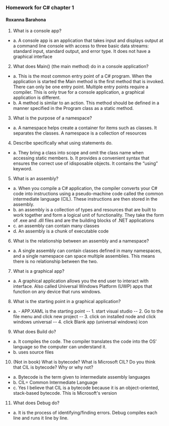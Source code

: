 

### Homework for C# chapter 1
#### Roxanna Barahona


1. What is a console app?

- a. A console app is an application that takes input and displays output at a command line console with access to three basic data streams: standard input, standard output, and error type. It does not have a graphical interface

2. What does Main() (the main method) do in a console application?
- a. This is the most common entry point of a C# program. When the application is started the Main method is the first method that is invoked. There can only be one entry point. Multiple entry points require a compiler. This is only true for a console application, a graphical application is different.
- b. A method is similar to an action. This method should be defined in a manner specified in the Program class as a static method.

3. What is the purpose of a namespace?
- a. A namespace helps create a container for items such as classes. It separates the classes. A namespace is a collection of resources

4. Describe specifically what using statements do.
- a. They bring a class into scope and omit the class name when accessing static members.
b. It provides a convenient syntax that ensures the correct use of idisposable objects. It contains the “using” keyword.

5. What is an assembly?
- a. When you compile a C# application, the compiler converts your C# code into instructions using a pseudo-machine code called the common intermediate language (CIL). These instructions are then stored in the assembly.
- b. an assembly is a collection of types and resources that are built to work together and form a logical unit of functionality. They take the form of .exe and .dll files and are the building blocks of .NET applications
- c. an assembly can contain many classes
- d. An assembly is a chunk of executable code

6. What is the relationship between an assembly and a namespace?
- a. A single assembly can contain classes defined in many namespaces, and a single namespace can space multiple assemblies. This means there is no relationship between the two.

7. What is a graphical app?
- a. A graphical application allows you the end user to interact with interface. Also called Universal Windows Platform (UWP) apps that function on any device that runs windows.

8. What is the starting point in a graphical application?
- a. - APP.XAML is the starting point
-- 1. start visual studio
-- 2. Go to the file menu and click new project
-- 3. click on installed node and click windows universal
-- 4. click Blank app (universal windows) icon

9. What does Build do?
- a. It compiles the code. The compiler translates the code into the OS’ language so the computer can understand it.
- b. uses source files

10. (Not in book) What is bytecode? What is Microsoft CIL? Do you think that CIL is bytecode? Why or why not?
- a. Bytecode is the term given to intermediate assembly languages
- b. CIL= Common Intermediate Language
- c. Yes I believe that CIL is a bytecode because it is an object-oriented, stack-based bytecode. This is Microsoft's version

11. What does Debug do?
- a. It is the process of identifying/finding errors. Debug compiles each line and runs it line by line.
